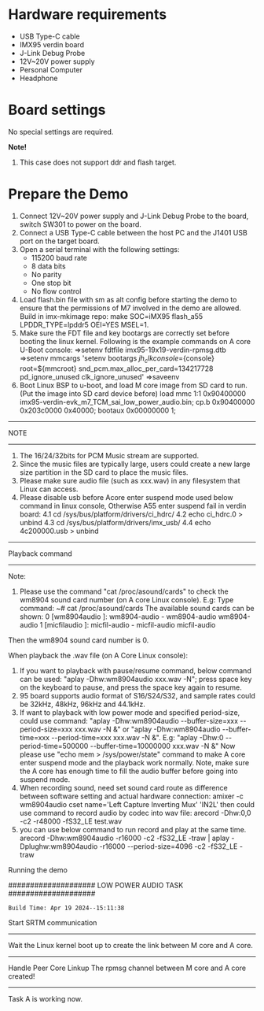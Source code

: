 Hardware requirements
=====================
- USB Type-C cable
- IMX95 verdin board
- J-Link Debug Probe
- 12V~20V power supply
- Personal Computer
- Headphone

Board settings
============
No special settings are required.

**Note!**
1.  This case does not support ddr and flash target.

Prepare the Demo
================
1.  Connect 12V~20V power supply and J-Link Debug Probe to the board, switch SW301 to power on the board.
2.  Connect a USB Type-C cable between the host PC and the J1401 USB port on the target board.
3.  Open a serial terminal with the following settings:
    - 115200 baud rate
    - 8 data bits
    - No parity
    - One stop bit
    - No flow control
4.  Load flash.bin file with sm as alt config before starting the demo to ensure that the permissions of M7 involved in the demo are allowed.
    Build in imx-mkimage repo: make SOC=iMX95 flash_a55 LPDDR_TYPE=lpddr5 OEI=YES MSEL=1.
4.  Make sure the FDT file and key bootargs are correctly set before booting the linux kernel. Following is the example commands on A core U-Boot console:
    =>setenv fdtfile imx95-19x19-verdin-rpmsg.dtb
    =>setenv mmcargs 'setenv bootargs ${jh_clk} console=${console} root=${mmcroot} snd_pcm.max_alloc_per_card=134217728 pd_ignore_unused clk_ignore_unused'
    =>saveenv
5.  Boot Linux BSP to u-boot, and load M core image from SD card to run. (Put the image into SD card device before)
    load mmc 1:1 0x90400000 imx95-verdin-evk_m7_TCM_sai_low_power_audio.bin; cp.b 0x90400000 0x203c0000 0x40000; bootaux 0x00000000 1;
******************
NOTE
******************
1.  The 16/24/32bits for PCM Music stream are supported.
2.  Since the music files are typically large, users could create a new large size partition in the SD card to place the music files.
3.  Please make sure audio file (such as xxx.wav) in any filesystem that Linux can access.
4.  Please disable usb before Acore enter suspend mode used below command in linux console, Otherwise A55 enter suspend fail in verdin board:
    4.1 cd /sys/bus/platform/drivers/ci_hdrc/
    4.2 echo ci_hdrc.0 > unbind
    4.3 cd /sys/bus/platform/drivers/imx_usb/
    4.4 echo 4c200000.usb > unbind

******************
Playback command
******************
Note:
1. Please use the command "cat /proc/asound/cards" to check the wm8904 sound card number (on A core Linux console).
E.g: Type command:
        ~# cat /proc/asound/cards
     The available sound cards can be shown:
      0 [wm8904audio    ]: wm8904-audio - wm8904-audio
                           wm8904-audio
      1 [micfilaudio    ]: micfil-audio - micfil-audio
                           micfil-audio
	
Then the wm8904 sound card number is 0.

When playback the .wav file (on A Core Linux console):
1.  If you want to playback with pause/resume command, below command can be used:
      "aplay -Dhw:wm8904audio xxx.wav -N";
    press space key on the keyboard to pause, and press the space key again to resume.
2.  95 board supports audio format of S16/S24/S32, and sample rates could be 32kHz, 48kHz, 96kHz and 44.1kHz.
3.  If want to playback with low power mode and specified period-size, could use command:
      "aplay -Dhw:wm8904audio --buffer-size=xxx --period-size=xxx xxx.wav -N &" or
      "aplay -Dhw:wm8904audio --buffer-time=xxx --period-time=xxx xxx.wav -N &".
    E.g: "aplay -Dhw:0 --period-time=500000 --buffer-time=10000000 xxx.wav -N &"
    Now please use "echo mem > /sys/power/state" command to make A core enter suspend mode and the playback work normally.
    Note, make sure the A core has enough time to fill the audio buffer before going into suspend mode.
4. When recording sound, need set sound card route as difference between software setting and actual hardware connection:
       amixer  -c wm8904audio cset name='Left Capture Inverting Mux' 'IN2L'
  then could use command to record audio by codec into wav file:
       arecord -Dhw:0,0 -c2 -r48000 -fS32_LE test.wav
5. you can use below command to run record and play at the same time.
       arecord -Dhw:wm8904audio -r16000 -c2 -fS32_LE -traw | aplay -Dplughw:wm8904audio -r16000 --period-size=4096 -c2 -fS32_LE -traw

Running the demo

####################  LOW POWER AUDIO TASK ####################

    Build Time: Apr 19 2024--15:11:38
Start SRTM communication
********************************
 Wait the Linux kernel boot up to create the link between M core and A core.

********************************
Handle Peer Core Linkup
The rpmsg channel between M core and A core created!
********************************


Task A is working now.


